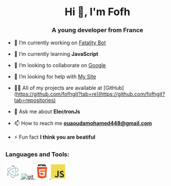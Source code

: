 <h1 align="center">Hi 👋, I'm Fofh</h1>
<h3 align="center">A young developer from France</h3>

- 🔭 I’m currently working on [Fatality Bot](https://github.com/fofhgit/fatality-bot)

- 🌱 I’m currently learning **JavaScript**

- 👯 I’m looking to collaborate on [Google](https://github.com/google)

- 🤝 I’m looking for help with [My Site](https://github.com/fofhgit/fofhgit.github.io)

- 👨‍💻 All of my projects are available at [GitHub](https://github.com/fofhgit?tab=re](https://github.com/fofhgit?tab=repositories)

- 💬 Ask me about **ElectronJs**

- 📫 How to reach me **ouaoudamohamed448@gmail.com**

- ⚡ Fun fact **I think you are beatiful**

<p align="left">
</p>

<h3 align="left">Languages and Tools:</h3>
<p align="left"> <a href="https://www.electronjs.org" target="_blank" rel="noreferrer"> <img src="https://raw.githubusercontent.com/devicons/devicon/master/icons/electron/electron-original.svg" alt="electron" width="40" height="40"/> </a> <a href="https://git-scm.com/" target="_blank" rel="noreferrer"> <img src="https://www.vectorlogo.zone/logos/git-scm/git-scm-icon.svg" alt="git" width="40" height="40"/> </a> <a href="https://www.w3.org/html/" target="_blank" rel="noreferrer"> <img src="https://raw.githubusercontent.com/devicons/devicon/master/icons/html5/html5-original-wordmark.svg" alt="html5" width="40" height="40"/> </a> <a href="https://developer.mozilla.org/en-US/docs/Web/JavaScript" target="_blank" rel="noreferrer"> <img src="https://raw.githubusercontent.com/devicons/devicon/master/icons/javascript/javascript-original.svg" alt="javascript" width="40" height="40"/> </a></a> </p>
